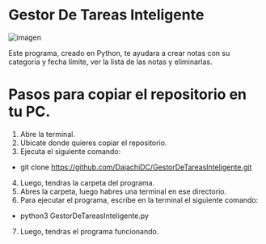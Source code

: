 # Gestor De Tareas Inteligente
![imagen](https://github.com/DajachiDC/GestorDeTareasInteligente/assets/164821148/7b1abcb7-a1a1-4b6c-a253-0996254be594)

Este programa, creado en Python, te ayudara a crear notas con su categoria y fecha límite, ver la lista de las notas y eliminarlas.

# Pasos para copiar el repositorio en tu PC.
1. Abre la terminal.
2. Ubicate donde quieres copiar el repositorio.
3. Ejecuta el siguiente comando:
 - git clone https://github.com/DajachiDC/GestorDeTareasInteligente.git
4. Luego, tendras la carpeta del programa.
5. Abres la carpeta, luego habres una terminal en ese directorio.
6. Para ejecutar el programa, escribe en la terminal el siguiente comando:
 - python3 GestorDeTareasInteligente.py 
7. Luego, tendras el programa funcionando.
